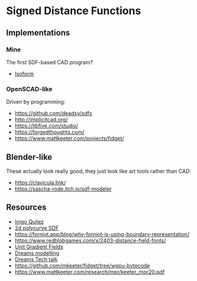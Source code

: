 # Signed Distance Functions

## Implementations

### Mine

The first SDF-based CAD program?

 * [Isoform](https://github.com/jes/isoform)

### OpenSCAD-like

Driven by programming:

 * https://github.com/deadsy/sdfx
 * http://implicitcad.org/
 * https://libfive.com/studio/
 * https://forgedthoughts.com/
 * https://www.mattkeeter.com/projects/fidget/

## Blender-like

These actually look really good, they just look like art tools rather than CAD:

 * https://clavicula.link/
 * https://sascha-rode.itch.io/sdf-modeler

## Resources

 * [Inigo Quilez](https://iquilezles.org/articles/)
 * [2d polycurve SDF](https://www.shadertoy.com/view/3t33WH)
 * https://fornjot.app/blog/why-fornjot-is-using-boundary-representation/
 * https://www.redblobgames.com/x/2403-distance-field-fonts/
 * [Unit Gradient Fields](https://www.blakecourter.com/2023/06/03/foreword.html)
 * [Dreams modelling](https://www.youtube.com/watch?v=mVfeeuuw83Q)
 * [Dreams Tech talk](https://www.youtube.com/watch?v=u9KNtnCZDMI)
 * https://github.com/mkeeter/fidget/tree/wgpu-bytecode
 * https://www.mattkeeter.com/research/mpr/keeter_mpr20.pdf
